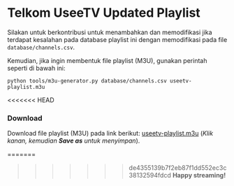 # Telkom UseeTV Updated Playlist

Silakan untuk berkontribusi untuk menambahkan dan memodifikasi jika terdapat kesalahan pada database playlist ini dengan memodifikasi pada file `database/channels.csv`.

Kemudian, jika ingin membentuk file playlist (M3U), gunakan perintah seperti di bawah ini:

```
python tools/m3u-generator.py database/channels.csv useetv-playlist.m3u
```

<<<<<<< HEAD
### Download
Download file playlist (M3U) pada link berikut: [useetv-playlist.m3u](https://raw.githubusercontent.com/janglapuk/useetv-playlist/master/useetv-playlist.m3u) (*Klik kanan, kemudian **Save as** untuk menyimpan*).

=======
>>>>>>> de4355139b7f2eb87f1dd552ec3c38132594fdcd
**Happy streaming!**